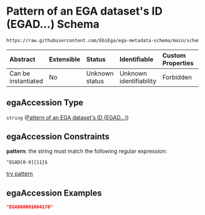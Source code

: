 # Pattern of an EGA dataset's ID (EGAD...) Schema

```txt
https://raw.githubusercontent.com/EbiEga/ega-metadata-schema/main/schemas/EGA.dataset.json#/properties/objectId/allOf/1/properties/egaAccession
```



| Abstract            | Extensible | Status         | Identifiable            | Custom Properties | Additional Properties | Access Restrictions | Defined In                                                                     |
| :------------------ | :--------- | :------------- | :---------------------- | :---------------- | :-------------------- | :------------------ | :----------------------------------------------------------------------------- |
| Can be instantiated | No         | Unknown status | Unknown identifiability | Forbidden         | Allowed               | none                | [EGA.dataset.json\*](../../../schemas/EGA.dataset.json "open original schema") |

## egaAccession Type

`string` ([Pattern of an EGA dataset's ID (EGAD...)](ega-4-definitions-pattern-of-an-ega-datasets-id-egad.md))

## egaAccession Constraints

**pattern**: the string must match the following regular expression:&#x20;

```regexp
^EGAD[0-9]{11}$
```

[try pattern](https://regexr.com/?expression=%5EEGAD%5B0-9%5D%7B11%7D%24 "try regular expression with regexr.com")

## egaAccession Examples

```json
"EGAD00001004170"
```
